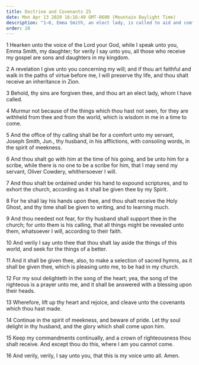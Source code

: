 ```yaml
---
title: Doctrine and Covenants 25
date: Mon Apr 13 2020 16:16:49 GMT-0600 (Mountain Daylight Time)
description: "1–6, Emma Smith, an elect lady, is called to aid and comfort her husband; 7–11, She is also called to write, to expound scriptures, and to select hymns; 12–14, The song of the righteous is a prayer unto the Lord; 15–16, Principles of obedience in this revelation are applicable to all."
order: 28
---
```


1 Hearken unto the voice of the Lord your God, while I speak unto you, Emma Smith, my daughter; for verily I say unto you, all those who receive my gospel are sons and daughters in my kingdom.

2 A revelation I give unto you concerning my will; and if thou art faithful and walk in the paths of virtue before me, I will preserve thy life, and thou shalt receive an inheritance in Zion.

3 Behold, thy sins are forgiven thee, and thou art an elect lady, whom I have called.

4 Murmur not because of the things which thou hast not seen, for they are withheld from thee and from the world, which is wisdom in me in a time to come.

5 And the office of thy calling shall be for a comfort unto my servant, Joseph Smith, Jun., thy husband, in his afflictions, with consoling words, in the spirit of meekness.

6 And thou shalt go with him at the time of his going, and be unto him for a scribe, while there is no one to be a scribe for him, that I may send my servant, Oliver Cowdery, whithersoever I will.

7 And thou shalt be ordained under his hand to expound scriptures, and to exhort the church, according as it shall be given thee by my Spirit.

8 For he shall lay his hands upon thee, and thou shalt receive the Holy Ghost, and thy time shall be given to writing, and to learning much.

9 And thou needest not fear, for thy husband shall support thee in the church; for unto them is his calling, that all things might be revealed unto them, whatsoever I will, according to their faith.

10 And verily I say unto thee that thou shalt lay aside the things of this world, and seek for the things of a better.

11 And it shall be given thee, also, to make a selection of sacred hymns, as it shall be given thee, which is pleasing unto me, to be had in my church.

12 For my soul delighteth in the song of the heart; yea, the song of the righteous is a prayer unto me, and it shall be answered with a blessing upon their heads.

13 Wherefore, lift up thy heart and rejoice, and cleave unto the covenants which thou hast made.

14 Continue in the spirit of meekness, and beware of pride. Let thy soul delight in thy husband, and the glory which shall come upon him.

15 Keep my commandments continually, and a crown of righteousness thou shalt receive. And except thou do this, where I am you cannot come.

16 And verily, verily, I say unto you, that this is my voice unto all. Amen.

